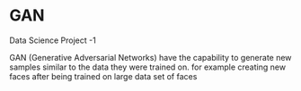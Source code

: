 
# GAN
Data Science Project -1


GAN (Generative Adversarial Networks) have the capability to generate new samples similar to the data they were trained on.
for example creating new faces after being trained on large data set of faces

